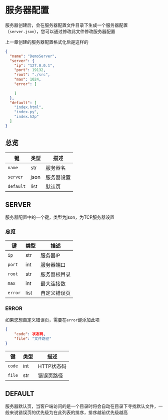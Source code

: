 # 服务器配置

服务器创建后，会在服务器配置文件目录下生成一个服务器配置（`server.json`），您可以通过修改此文件修改服务器配置

上一章创建的服务器配置格式化后是这样的

```json
{
  "name": "DemoServer",
  "server": {
    "ip": "127.0.0.1",
    "port": 19132,
    "root": "./src",
    "max": 1024,
    "error": [
      
    ]
  },
  "default": [
    "index.html",
    "index.py",
    "index.h2p"
  ]
}
```

## 总览

|键          |类型    |描述         |
|------------|--------|------------|
|`name`      |str     |服务器名     |
|`server`    |json    |服务器设置   |
|`default`   |list    |默认页       |

## SERVER

服务器配置中的一个键，类型为json，为TCP服务器设置

### 总览

|键          |类型    |描述         |
|------------|--------|------------|
|`ip`        |str     |服务器IP     |
|`port`      |int     |服务器端口   |
|`root`      |str     |服务器根目录 |
|`max`       |int     |最大连接数   |
|`error`     |list    |自定义错误页 |

### ERROR
如果您想自定义错误页，需要在`error`键添加此项

```json
{
    "code": 状态码,
    "file": "文件路径"
}
```

|键          |类型    |描述         |
|------------|--------|------------|
|`code`      |int     |HTTP状态码   |
|`file`      |str     |错误页路径   |

## DEFAULT

服务器默认页，当客户端访问的是一个目录时将会自动在目录下寻找默认文件，一般来说错误页的优先级为在此列表的排序，排序越前优先级越高

